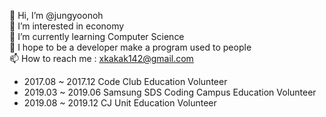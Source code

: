 👋 Hi, I’m @jungyoonoh  
👀 I’m interested in economy  
🌱 I’m currently learning Computer Science  
💞️ I hope to be a developer make a program used to people  
📫 How to reach me : xkakak142@gmail.com  

- 2017.08 ~ 2017.12 Code Club Education Volunteer  
- 2019.03 ~ 2019.06 Samsung SDS Coding Campus Education Volunteer   
- 2019.08 ~ 2019.12 CJ Unit Education Volunteer  

<!---
jungyoonoh/jungyoonoh is a ✨ special ✨ repository because its `README.md` (this file) appears on your GitHub profile.
You can click the Preview link to take a look at your changes.
--->
